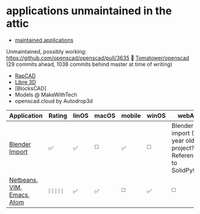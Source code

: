 
# applications unmaintained in the attic

- [maintained applications](../rooms/applications.md)

Unmaintained, possibly working: https://github.com/openscad/openscad/pull/3635  👀 [Tomatower/openscad](https://github.com/Tomatower/openscad) (29 commits ahead, 1038 commits behind master at time of writing)

* [RapCAD]()
* [Libre 3D]()
* [BlocksCAD]
* Models @ MakeWithTech
* openscad.cloud by Autodrop3d


| Application | Rating | linOS | macOS | mobile | winOS | webApp | Description |
|-------------|-----|-------|-------|-------|--------|------|-------------|
|  [Blender Import](https://github.com/elasticdotventures/blender-openSCAD) | :white_check_mark: | :white_check_mark: | :white_medium_square: | :white_check_mark: | :white_medium_square: | Blender import (6 year old WIP project? References to SolidPython) |
| [Netbeans, VIM, Emacs, Atom]() | :grey_exclamation: :grey_exclamation: :grey_exclamation: :grey_exclamation: :grey_exclamation: | :white_check_mark: | :white_check_mark: | :white_medium_square: | :white_check_mark: | :white_medium_square: | Syntax highlighting |

